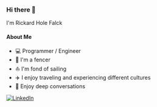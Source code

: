 ### Hi there 👋

I'm Rickard Hole Falck

#### About Me

- 💻 Programmer / Engineer
- 🤺 I'm a fencer
- ⛵ I'm fond of sailing
- ✈️ I enjoy traveling and experiencing different cultures
- 🤔 Enjoy deep conversations

[![LinkedIn](https://img.shields.io/badge/-LinkedIn-blue?style=flat&logo=Linkedin&logoColor=white)](https://www.linkedin.com/in/rickard-hole-falck-5b817713b/)


<!--
**RickardHF/RickardHF** is a ✨ _special_ ✨ repository because its `README.md` (this file) appears on your GitHub profile.

Here are some ideas to get you started:

- 🔭 I’m currently working on ...
- 🌱 I’m currently learning ...
- 👯 I’m looking to collaborate on ...
- 🤔 I’m looking for help with ...
- 💬 Ask me about ...
- 📫 How to reach me: ...
- 😄 Pronouns: ...
- ⚡ Fun fact: ...
-->

